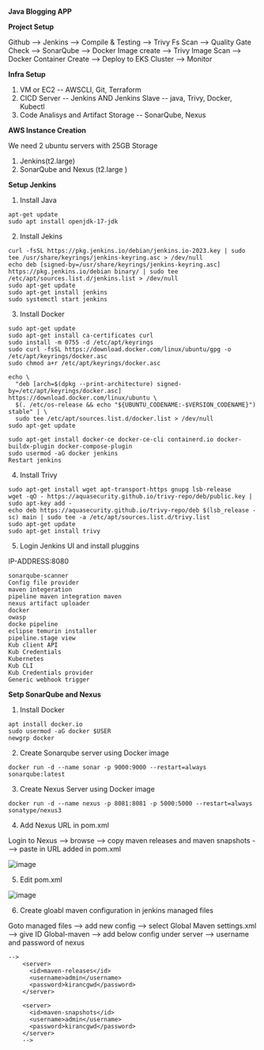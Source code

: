 **Java Blogging APP**

**Project Setup**

Github --> Jenkins --> Compile & Testing --> Trivy Fs Scan --> Quality Gate Check --> SonarQube --> Docker Image create --> Trivy Image Scan --> Docker Container Create --> Deploy to EKS Cluster --> Monitor

**Infra Setup**

1. VM or EC2  -- AWSCLI, Git, Terraform
2. CICD Server -- Jenkins AND Jenkins Slave -- java, Trivy, Docker, Kubectl
3. Code Analisys and Artifact Storage -- SonarQube, Nexus

**AWS Instance Creation**

We need 2 ubuntu servers with 25GB Storage

1. Jenkins(t2.large)
2. SonarQube and Nexus (t2.large )

**Setup Jenkins**
1. Install Java
```   
apt-get update
sudo apt install openjdk-17-jdk
```
2. Install Jekins
```
curl -fsSL https://pkg.jenkins.io/debian/jenkins.io-2023.key | sudo tee /usr/share/keyrings/jenkins-keyring.asc > /dev/null
echo deb [signed-by=/usr/share/keyrings/jenkins-keyring.asc]  https://pkg.jenkins.io/debian binary/ | sudo tee /etc/apt/sources.list.d/jenkins.list > /dev/null
sudo apt-get update
sudo apt-get install jenkins
sudo systemctl start jenkins
```
3. Install Docker
```
sudo apt-get update
sudo apt-get install ca-certificates curl
sudo install -m 0755 -d /etc/apt/keyrings
sudo curl -fsSL https://download.docker.com/linux/ubuntu/gpg -o /etc/apt/keyrings/docker.asc
sudo chmod a+r /etc/apt/keyrings/docker.asc

echo \
  "deb [arch=$(dpkg --print-architecture) signed-by=/etc/apt/keyrings/docker.asc] https://download.docker.com/linux/ubuntu \
  $(. /etc/os-release && echo "${UBUNTU_CODENAME:-$VERSION_CODENAME}") stable" | \
  sudo tee /etc/apt/sources.list.d/docker.list > /dev/null
sudo apt-get update

sudo apt-get install docker-ce docker-ce-cli containerd.io docker-buildx-plugin docker-compose-plugin
sudo usermod -aG docker jenkins
Restart jenkins
```
4. Install Trivy
```
sudo apt-get install wget apt-transport-https gnupg lsb-release
wget -qO - https://aquasecurity.github.io/trivy-repo/deb/public.key | sudo apt-key add -
echo deb https://aquasecurity.github.io/trivy-repo/deb $(lsb_release -sc) main | sudo tee -a /etc/apt/sources.list.d/trivy.list
sudo apt-get update
sudo apt-get install trivy
```
5. Login Jenkins UI and install pluggins
   
IP-ADDRESS:8080
```
sonarqube-scanner
Config file provider
maven integeration
pipeline maven integration maven
nexus artifact uploader
docker
owasp
docke pipeline
eclipse temurin installer
pipeline.stage view
Kub client API
Kub Credentials
Kubernetes
Kub CLI
Kub Credentials provider
Generic webhook trigger
```

**Setp SonarQube and Nexus**
1. Install Docker
```
apt install docker.io
sudo usermod -aG docker $USER
newgrp docker
```
2. Create Sonarqube server using Docker image
```
docker run -d --name sonar -p 9000:9000 --restart=always sonarqube:latest
```
3. Create Nexus Server using Docker image
```
docker run -d --name nexus -p 8081:8081 -p 5000:5000 --restart=always  sonatype/nexus3
```
4. Add Nexus URL in pom.xml
   
Login to Nexus --> browse --> copy maven releases and maven snapshots ---> paste in URL added in pom.xml

![image](https://github.com/user-attachments/assets/b67c6a9b-7bbe-4109-ae4a-2c9492ba9bbb)

5.  Edit pom.xml

 ![image](https://github.com/user-attachments/assets/f60c1554-2e75-41d9-ac1a-34d99acec1a0)

6. Create gloabl maven configuration in jenkins managed files
   
Goto managed files  --> add new config --> select Global Maven settings.xml --> give ID Global-maven --> add below config under server --> username and password of nexus

```
-->
    <server>
      <id>maven-releases</id>
      <username>admin</username>
      <password>kirancgwd</password>
    </server>
    
    <server>
      <id>maven-snapshots</id>
      <username>admin</username>
      <password>kirancgwd</password>
    </server>
    -->
```


